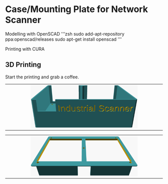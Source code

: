 # Case/Mounting Plate for Network Scanner

Modelling with OpenSCAD
'''zsh
sudo add-apt-repository ppa:openscad/releases
sudo apt-get install openscad
'''

Printing with CURA

## 3D Printing

Start the printing and grab a coffee.

<table align="center"><tr><td align="center" width="9999">
<img src="images/case.png" width=70%></img>
</td></tr></table>

<table align="center"><tr><td align="center" width="9999">
<img src="images/top.png" width=70%></img>
</td></tr></table>
